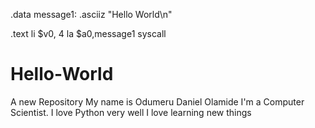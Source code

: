 .data
message1:  .asciiz "Hello World\n"

.text
li $v0, 4
la $a0,message1
syscall



# Hello-World
A new Repository 
My name is Odumeru Daniel Olamide 
I'm a Computer Scientist. 
I love Python very well
I love learning new things 
